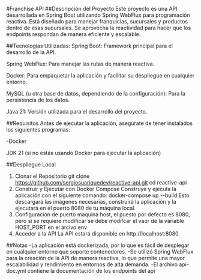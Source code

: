 #Franchise API
##Descripción del Proyecto
Este proyecto es una API desarrollada en Spring Boot utilizando Spring WebFlux para programación reactiva. Está diseñado para manejar franquicias, sucursales y productos dentro de esas sucursales. Se aprovecha la reactividad para hacer que los endpoints respondan de manera eficiente y escalable.

##Tecnologías Utilizadas:
Spring Boot: Framework principal para el desarrollo de la API.

Spring WebFlux: Para manejar las rutas de manera reactiva.

Docker: Para empaquetar la aplicación y facilitar su despliegue en cualquier entorno.

MySQL (u otra base de datos, dependiendo de la configuración): Para la persistencia de los datos.

Java 21: Versión utilizada para el desarrollo del proyecto.

##Requisitos
Antes de ejecutar la aplicación, asegúrate de tener instalados los siguientes programas:

-Docker

JDK 21 (si no estás usando Docker para ejecutar la aplicación)

##Despliegue Local
1. Clonar el Repositorio
git clone https://github.com/sergiosuariquedev/reactive-api.git
cd reactive-api
2. Construir y Ejecutar con Docker Compose
Construye y ejecuta la aplicación con el siguiente comando:
    docker-compose up --build
Esto descargará las imágenes necesarias, construirá la aplicación y la ejecutará en el puerto 8080 de tu máquina local.
3. Configuración de puerto maquina host, el puesto por defecto es 8080, pero si se requiere modificar se debe modifcar el vaor de la variable HOST_PORT en el arcivo.env
4. Acceder a la API
La API estará disponible en http://localhost:8080.

##Notas
-La aplicación está dockerizada, por lo que es fácil de desplegar en cualquier entorno que soporte contenedores.
-Se utilizó Spring WebFlux para la creación de la API de manera reactiva, lo que permite una mayor escalabilidad y rendimiento en entornos de alta demanda.
-El archivo api-doc.yml contiene la documentación de los endpoints del api
